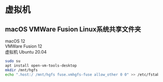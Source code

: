 # 虚拟机

## macOS VMWare Fusion Linux系统共享文件夹

macOS 12  
VMWare Fusion 12  
虚拟机 Ubuntu 20.04  

```bash
sudo su
apt install open-vm-tools-desktop
mkdir /mnt/hgfs
echo ".host:/ /mnt/hgfs fuse.vmhgfs-fuse allow_other 0 0" >> /etc/fstab
```

